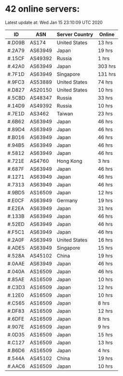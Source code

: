# 42 online servers:

Latest update at: Wed Jan 15 23:10:09 UTC 2020

| ID | ASN | Server Country | Online |
| -- | --- | -------------- | ------ |
| #.D09B | AS174 | United States | 13 hrs |
| #.2A79 | AS63949 | Japan | 19 hrs |
| #.15CF | AS49392 | Russia | 1 hrs |
| #.42A0 | AS63949 | Japan | 303 hrs |
| #.7F1D | AS63949 | Singapore | 131 hrs |
| #.9FC3 | AS53889 | United States | 74 hrs |
| #.D827 | AS20150 | United States | 10 hrs |
| #.5CBD | AS48347 | Russia | 33 hrs |
| #.14D9 | AS49392 | Russia | 10 hrs |
| #.7E1D | AS3462 | Taiwan | 23 hrs |
| #.6B62 | AS63949 | Japan | 46 hrs |
| #.89D4 | AS63949 | Japan | 46 hrs |
| #.B016 | AS63949 | Japan | 46 hrs |
| #.94B5 | AS63949 | Japan | 46 hrs |
| #.5812 | AS63949 | Japan | 46 hrs |
| #.721E | AS4760 | Hong Kong | 3 hrs |
| #.687F | AS63949 | Japan | 46 hrs |
| #.1271 | AS63949 | Japan | 46 hrs |
| #.7313 | AS63949 | Japan | 46 hrs |
| #.9BD5 | AS16509 | Japan | 12 hrs |
| #.E0CF | AS63949 | Germany | 19 hrs |
| #.E2EA | AS63949 | Japan | 31 hrs |
| #.133B | AS63949 | Japan | 46 hrs |
| #.52ED | AS63949 | Japan | 46 hrs |
| #.F5C1 | AS63949 | Japan | 46 hrs |
| #.2A0F | AS63949 | United States | 16 hrs |
| #.ADE5 | AS63949 | Singapore | 15 hrs |
| #.528A | AS45102 | China | 19 hrs |
| #.0AAE | AS63949 | Japan | 46 hrs |
| #.040A | AS16509 | Japan | 46 hrs |
| #.85AE | AS16509 | Japan | 10 hrs |
| #.C3D3 | AS16509 | Japan | 12 hrs |
| #.12E0 | AS16509 | Japan | 10 hrs |
| #.C565 | AS16509 | Japan | 8 hrs |
| #.DF83 | AS16509 | Japan | 12 hrs |
| #.6DFE | AS16509 | Japan | 8 hrs |
| #.907E | AS16509 | Japan | 9 hrs |
| #.0D35 | AS16509 | Japan | 15 hrs |
| #.C127 | AS16509 | Japan | 13 hrs |
| #.B6D6 | AS16509 | Japan | 4 hrs |
| #.544A | AS45102 | China | 19 hrs |
| #.AAC6 | AS16509 | Japan | 10 hrs |

